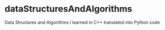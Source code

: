 # dataStructuresAndAlgorithms
Data Structures and Algorithms I learned in C++ translated into Python code
